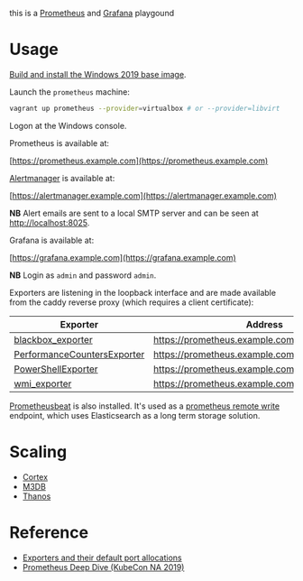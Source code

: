this is a [Prometheus](https://prometheus.io/) and [Grafana](https://grafana.com/) playgound

# Usage

[Build and install the Windows 2019 base image](https://github.com/rgl/windows-2016-vagrant).

Launch the `prometheus` machine:

```bash
vagrant up prometheus --provider=virtualbox # or --provider=libvirt
```

Logon at the Windows console.

Prometheus is available at:

  [https://prometheus.example.com](https://prometheus.example.com)

[Alertmanager](https://github.com/prometheus/alertmanager) is available at:

  [https://alertmanager.example.com](https://alertmanager.example.com)

**NB** Alert emails are sent to a local SMTP server and can be seen at [http://localhost:8025](http://localhost:8025).

Grafana is available at:

  [https://grafana.example.com](https://grafana.example.com)

**NB** Login as `admin` and password `admin`.

Exporters are listening in the loopback interface and are made available from the caddy reverse proxy (which requires a client certificate):

| Exporter                                                                          | Address                                           |
|-----------------------------------------------------------------------------------|---------------------------------------------------|
| [blackbox_exporter](https://github.com/prometheus/blackbox_exporter)              | https://prometheus.example.com:9009/blackbox      |
| [PerformanceCountersExporter](https://github.com/rgl/PerformanceCountersExporter) | https://prometheus.example.com:9009/pce/metrics   |
| [PowerShellExporter](https://github.com/rgl/PowerShellExporter)                   | https://prometheus.example.com:9009/pse/metrics   |
| [wmi_exporter](https://github.com/martinlindhe/wmi_exporter)                      | https://prometheus.example.com:9009/wmi/metrics   |

[Prometheusbeat](https://github.com/infonova/prometheusbeat) is also installed. It's used as a [prometheus remote write](https://prometheus.io/docs/operating/integrations/#remote-endpoints-and-storage) endpoint, which uses Elasticsearch as a long term storage solution.

# Scaling

* [Cortex](http://cortexmetrics.io/)
* [M3DB](https://www.m3db.io/)
* [Thanos](https://thanos.io/)

# Reference

* [Exporters and their default port allocations](https://github.com/prometheus/prometheus/wiki/Default-port-allocations)
* [Prometheus Deep Dive (KubeCon NA 2019)](https://www.youtube.com/watch?v=Me-kZi4xkEs)

